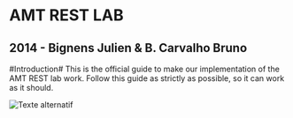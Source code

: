 # AMT REST LAB #
## 2014 - Bignens Julien & B. Carvalho Bruno ##

#Introduction#
This is the official guide to make our implementation of the AMT REST lab work. Follow this guide as strictly as possible, so it can work as it should.



![Texte alternatif](url_de_l'image "texte pour le titre, facultatif")